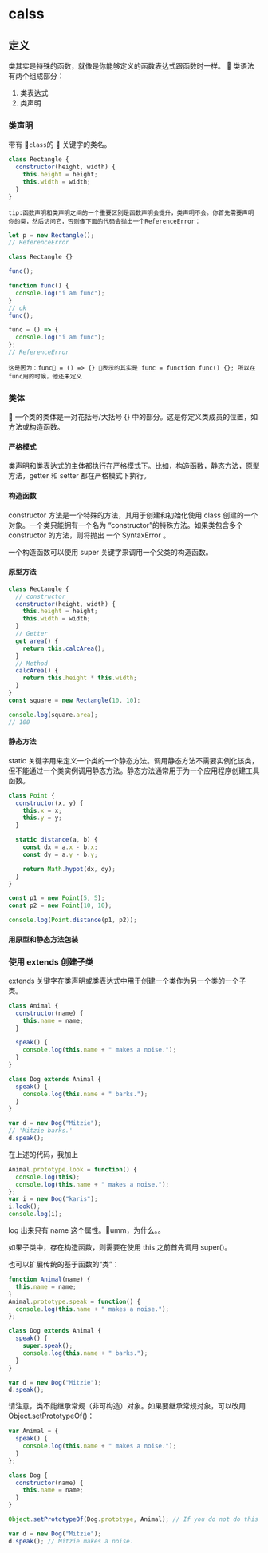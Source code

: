 # calss

## 定义

类其实是特殊的函数，就像是你能够定义的函数表达式跟函数时一样。
 类语法有两个组成部分：

1. 类表达式
2. 类声明

### 类声明

带有 `class`的  关键字的类名。

```javascript
class Rectangle {
  constructor(height, width) {
    this.height = height;
    this.width = width;
  }
}
```

`tip:函数声明和类声明之间的一个重要区别是函数声明会提升，类声明不会。你首先需要声明你的类，然后访问它，否则像下面的代码会抛出一个ReferenceError：`

```javascript
let p = new Rectangle();
// ReferenceError

class Rectangle {}
```

```javascript
func();

function func() {
  console.log("i am func");
}
// ok
func();

func = () => {
  console.log("i am func");
};
// ReferenceError
```

`这是因为：func = () => {} 表示的其实是 func = function func() {}; 所以在func用的时候，他还未定义`

### 类体

 一个类的类体是一对花括号/大括号 {} 中的部分。这是你定义类成员的位置，如方法或构造函数。

#### 严格模式

类声明和类表达式的主体都执行在严格模式下。比如，构造函数，静态方法，原型方法，getter 和 setter 都在严格模式下执行。

#### 构造函数

constructor 方法是一个特殊的方法，其用于创建和初始化使用 class 创建的一个对象。一个类只能拥有一个名为 “constructor”的特殊方法。如果类包含多个 constructor 的方法，则将抛出 一个 SyntaxError 。

一个构造函数可以使用 super 关键字来调用一个父类的构造函数。

#### 原型方法

```javascript
class Rectangle {
  // constructor
  constructor(height, width) {
    this.height = height;
    this.width = width;
  }
  // Getter
  get area() {
    return this.calcArea();
  }
  // Method
  calcArea() {
    return this.height * this.width;
  }
}
const square = new Rectangle(10, 10);

console.log(square.area);
// 100
```

#### 静态方法

static 关键字用来定义一个类的一个静态方法。调用静态方法不需要实例化该类，但不能通过一个类实例调用静态方法。静态方法通常用于为一个应用程序创建工具函数。

```javascript
class Point {
  constructor(x, y) {
    this.x = x;
    this.y = y;
  }

  static distance(a, b) {
    const dx = a.x - b.x;
    const dy = a.y - b.y;

    return Math.hypot(dx, dy);
  }
}

const p1 = new Point(5, 5);
const p2 = new Point(10, 10);

console.log(Point.distance(p1, p2));
```

#### 用原型和静态方法包装

### 使用 extends 创建子类

extends 关键字在类声明或类表达式中用于创建一个类作为另一个类的一个子类。

```javascript
class Animal {
  constructor(name) {
    this.name = name;
  }

  speak() {
    console.log(this.name + " makes a noise.");
  }
}

class Dog extends Animal {
  speak() {
    console.log(this.name + " barks.");
  }
}

var d = new Dog("Mitzie");
// 'Mitzie barks.'
d.speak();
```

在上述的代码，我加上

```javascript
Animal.prototype.look = function() {
  console.log(this);
  console.log(this.name + " makes a noise.");
};
var i = new Dog("karis");
i.look();
console.log(i);
```

log 出来只有 name 这个属性。umm，为什么。。

如果子类中，存在构造函数，则需要在使用 this 之前首先调用 super()。

也可以扩展传统的基于函数的“类”：

```javascript
function Animal(name) {
  this.name = name;
}
Animal.prototype.speak = function() {
  console.log(this.name + " makes a noise.");
};

class Dog extends Animal {
  speak() {
    super.speak();
    console.log(this.name + " barks.");
  }
}

var d = new Dog("Mitzie");
d.speak();
```

请注意，类不能继承常规（非可构造）对象。如果要继承常规对象，可以改用 Object.setPrototypeOf()：

```javascript
var Animal = {
  speak() {
    console.log(this.name + " makes a noise.");
  }
};

class Dog {
  constructor(name) {
    this.name = name;
  }
}

Object.setPrototypeOf(Dog.prototype, Animal); // If you do not do this you will get a TypeError when you invoke speak

var d = new Dog("Mitzie");
d.speak(); // Mitzie makes a noise.
```
